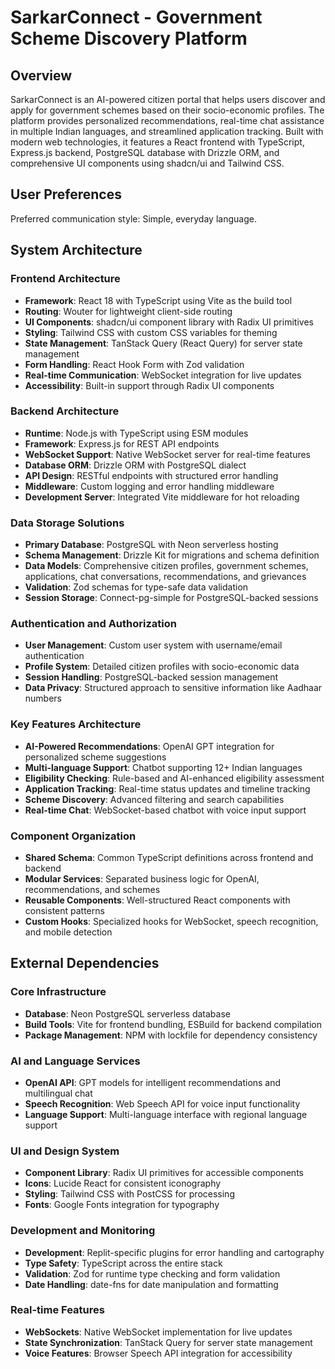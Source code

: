 # SarkarConnect - Government Scheme Discovery Platform

## Overview

SarkarConnect is an AI-powered citizen portal that helps users discover and apply for government schemes based on their socio-economic profiles. The platform provides personalized recommendations, real-time chat assistance in multiple Indian languages, and streamlined application tracking. Built with modern web technologies, it features a React frontend with TypeScript, Express.js backend, PostgreSQL database with Drizzle ORM, and comprehensive UI components using shadcn/ui and Tailwind CSS.

## User Preferences

Preferred communication style: Simple, everyday language.

## System Architecture

### Frontend Architecture
- **Framework**: React 18 with TypeScript using Vite as the build tool
- **Routing**: Wouter for lightweight client-side routing
- **UI Components**: shadcn/ui component library with Radix UI primitives
- **Styling**: Tailwind CSS with custom CSS variables for theming
- **State Management**: TanStack Query (React Query) for server state management
- **Form Handling**: React Hook Form with Zod validation
- **Real-time Communication**: WebSocket integration for live updates
- **Accessibility**: Built-in support through Radix UI components

### Backend Architecture
- **Runtime**: Node.js with TypeScript using ESM modules
- **Framework**: Express.js for REST API endpoints
- **WebSocket Support**: Native WebSocket server for real-time features
- **Database ORM**: Drizzle ORM with PostgreSQL dialect
- **API Design**: RESTful endpoints with structured error handling
- **Middleware**: Custom logging and error handling middleware
- **Development Server**: Integrated Vite middleware for hot reloading

### Data Storage Solutions
- **Primary Database**: PostgreSQL with Neon serverless hosting
- **Schema Management**: Drizzle Kit for migrations and schema definition
- **Data Models**: Comprehensive citizen profiles, government schemes, applications, chat conversations, recommendations, and grievances
- **Validation**: Zod schemas for type-safe data validation
- **Session Storage**: Connect-pg-simple for PostgreSQL-backed sessions

### Authentication and Authorization
- **User Management**: Custom user system with username/email authentication
- **Profile System**: Detailed citizen profiles with socio-economic data
- **Session Handling**: PostgreSQL-backed session management
- **Data Privacy**: Structured approach to sensitive information like Aadhaar numbers

### Key Features Architecture
- **AI-Powered Recommendations**: OpenAI GPT integration for personalized scheme suggestions
- **Multi-language Support**: Chatbot supporting 12+ Indian languages
- **Eligibility Checking**: Rule-based and AI-enhanced eligibility assessment
- **Application Tracking**: Real-time status updates and timeline tracking
- **Scheme Discovery**: Advanced filtering and search capabilities
- **Real-time Chat**: WebSocket-based chatbot with voice input support

### Component Organization
- **Shared Schema**: Common TypeScript definitions across frontend and backend
- **Modular Services**: Separated business logic for OpenAI, recommendations, and schemes
- **Reusable Components**: Well-structured React components with consistent patterns
- **Custom Hooks**: Specialized hooks for WebSocket, speech recognition, and mobile detection

## External Dependencies

### Core Infrastructure
- **Database**: Neon PostgreSQL serverless database
- **Build Tools**: Vite for frontend bundling, ESBuild for backend compilation
- **Package Management**: NPM with lockfile for dependency consistency

### AI and Language Services
- **OpenAI API**: GPT models for intelligent recommendations and multilingual chat
- **Speech Recognition**: Web Speech API for voice input functionality
- **Language Support**: Multi-language interface with regional language support

### UI and Design System
- **Component Library**: Radix UI primitives for accessible components
- **Icons**: Lucide React for consistent iconography
- **Styling**: Tailwind CSS with PostCSS for processing
- **Fonts**: Google Fonts integration for typography

### Development and Monitoring
- **Development**: Replit-specific plugins for error handling and cartography
- **Type Safety**: TypeScript across the entire stack
- **Validation**: Zod for runtime type checking and form validation
- **Date Handling**: date-fns for date manipulation and formatting

### Real-time Features
- **WebSockets**: Native WebSocket implementation for live updates
- **State Synchronization**: TanStack Query for server state management
- **Voice Features**: Browser Speech API integration for accessibility